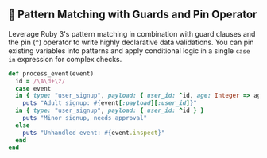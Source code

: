 ## 🧐 Pattern Matching with Guards and Pin Operator

Leverage Ruby 3's pattern matching in combination with guard clauses and the pin (`^`) operator to write highly declarative data validations. You can pin existing variables into patterns and apply conditional logic in a single `case in` expression for complex checks.

```ruby
def process_event(event)
  id = /\A\d+\z/
  case event
  in { type: "user_signup", payload: { user_id: ^id, age: Integer => age } } if age >= 18
    puts "Adult signup: #{event[:payload][:user_id]}"
  in { type: "user_signup", payload: { user_id: ^id } }
    puts "Minor signup, needs approval"
  else
    puts "Unhandled event: #{event.inspect}"
  end
end
```